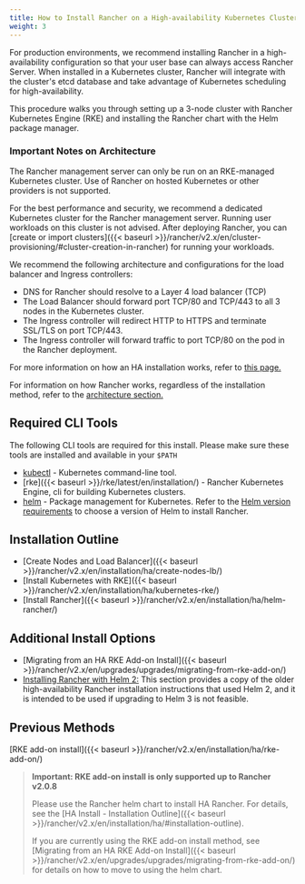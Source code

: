 ```yaml
---
title: How to Install Rancher on a High-availability Kubernetes Cluster
weight: 3
---
```


For production environments, we recommend installing Rancher in a high-availability configuration so that your user base can always access Rancher Server. When installed in a Kubernetes cluster, Rancher will integrate with the cluster's etcd database and take advantage of Kubernetes scheduling for high-availability.

This procedure walks you through setting up a 3-node cluster with Rancher Kubernetes Engine (RKE) and installing the Rancher chart with the Helm package manager.

### Important Notes on Architecture

The Rancher management server can only be run on an RKE-managed Kubernetes cluster. Use of Rancher on hosted Kubernetes or other providers is not supported.

For the best performance and security, we recommend a dedicated Kubernetes cluster for the Rancher management server. Running user workloads on this cluster is not advised. After deploying Rancher, you can [create or import clusters]({{< baseurl >}}/rancher/v2.x/en/cluster-provisioning/#cluster-creation-in-rancher) for running your workloads.

We recommend the following architecture and configurations for the load balancer and Ingress controllers:

- DNS for Rancher should resolve to a Layer 4 load balancer (TCP)
- The Load Balancer should forward port TCP/80 and TCP/443 to all 3 nodes in the Kubernetes cluster.
- The Ingress controller will redirect HTTP to HTTPS and terminate SSL/TLS on port TCP/443.
- The Ingress controller will forward traffic to port TCP/80 on the pod in the Rancher deployment.

For more information on how an HA installation works, refer to [this page.]({{<baseurl>}}/rancher/v2.x/en/installation/how-ha-works)

For information on how Rancher works, regardless of the installation method, refer to the [architecture section.]({{<baseurl>}}/rancher/v2.x/en/overview/architecture)

## Required CLI Tools

The following CLI tools are required for this install. Please make sure these tools are installed and available in your `$PATH`

- [kubectl](https://kubernetes.io/docs/tasks/tools/install-kubectl/#install-kubectl) - Kubernetes command-line tool.
- [rke]({{< baseurl >}}/rke/latest/en/installation/) - Rancher Kubernetes Engine, cli for building Kubernetes clusters.
- [helm](https://docs.helm.sh/using_helm/#installing-helm) - Package management for Kubernetes. Refer to the [Helm version requirements]({{<baseurl>}}/rancher/v2.x/en/installation/options/helm-version) to choose a version of Helm to install Rancher.

## Installation Outline

- [Create Nodes and Load Balancer]({{< baseurl >}}/rancher/v2.x/en/installation/ha/create-nodes-lb/)
- [Install Kubernetes with RKE]({{< baseurl >}}/rancher/v2.x/en/installation/ha/kubernetes-rke/)
- [Install Rancher]({{< baseurl >}}/rancher/v2.x/en/installation/ha/helm-rancher/)

## Additional Install Options

- [Migrating from an HA RKE Add-on Install]({{< baseurl >}}/rancher/v2.x/en/upgrades/upgrades/migrating-from-rke-add-on/)
- [Installing Rancher with Helm 2:]({{<baseurl>}}/rancher/v2.x/en/installation/options/helm2) This section provides a copy of the older high-availability Rancher installation instructions that used Helm 2, and it is intended to be used if upgrading to Helm 3 is not feasible.

## Previous Methods

[RKE add-on install]({{< baseurl >}}/rancher/v2.x/en/installation/ha/rke-add-on/)

> **Important: RKE add-on install is only supported up to Rancher v2.0.8**
>
> Please use the Rancher helm chart to install HA Rancher. For details, see the [HA Install - Installation Outline]({{< baseurl >}}/rancher/v2.x/en/installation/ha/#installation-outline).
>
> If you are currently using the RKE add-on install method, see [Migrating from an HA RKE Add-on Install]({{< baseurl >}}/rancher/v2.x/en/upgrades/upgrades/migrating-from-rke-add-on/) for details on how to move to using the helm chart.
